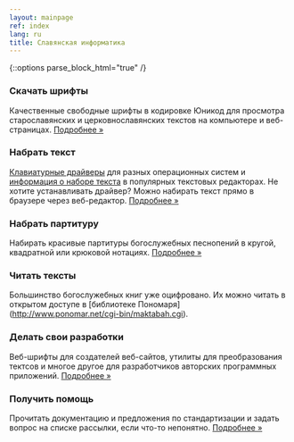 ```yaml
---
layout: mainpage
ref: index
lang: ru
title: Славянская информатика
---
```

{::options parse_block_html="true" /}

<div class="row"><div class="col-md-4">

### Скачать шрифты

Качественные свободные шрифты в кодировке Юникод
для просмотра старославянских и
церковнославянских текстов на компьютере и веб-страницах.
[Подробнее&nbsp;»](/ru/fonts.html)

</div><div class="col-md-4">

### Набрать текст

[Клавиатурные драйверы](/ru/keyboard.html) для разных операционных систем
и [информация о наборе текста](/ru/users.html) в популярных текстовых редакторах.
Не хотите устанавливать драйвер? Можно набирать текст прямо в браузере через веб-редактор.
[Подробнее&nbsp;»](http://www.ponomar.net/cu_vkeyb.html)

</div><div class="col-md-4">
    
### Набрать партитуру

Набирать красивые партитуры богослужебных песнопений
в кругой, квадратной или крюковой нотациях.
[Подробнее&nbsp;»](/ru/music.html)

</div></div>
<div class="row"><div class="col-md-4">

### Читать тексты

Большинство богослужебных книг уже оцифровано. Их можно
читать в открытом доступе в [библиотеке Пономаря]
(http://www.ponomar.net/cgi-bin/maktabah.cgi).

</div><div class="col-md-4">

### Делать свои разработки

Веб-шрифты для создателей веб-сайтов, утилиты для
преобразования тектсов и многое другое для разработчиков
авторских программных приложений.
[Подробнее&nbsp;»](/ru/tools.html)

</div><div class="col-md-4">

### Получить помощь

Прочитать документацию и предложения по стандартизации
и задать вопрос на списке рассылки, если что-то непонятно.
[Подробнее&nbsp;»](/ru/support.html)

</div></div>
